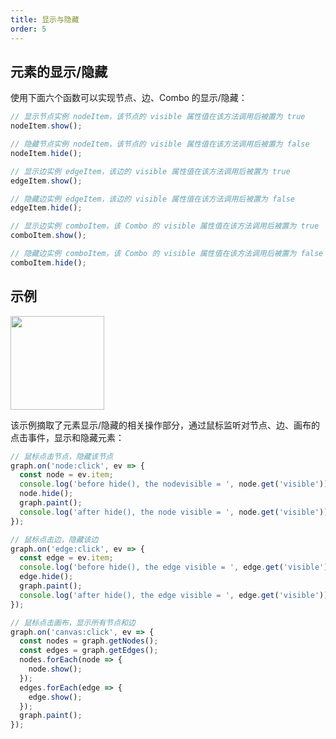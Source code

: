 ```yaml
---
title: 显示与隐藏
order: 5
---
```


## 元素的显示/隐藏

使用下面六个函数可以实现节点、边、Combo 的显示/隐藏：

```javascript
// 显示节点实例 nodeItem，该节点的 visible 属性值在该方法调用后被置为 true
nodeItem.show();

// 隐藏节点实例 nodeItem，该节点的 visible 属性值在该方法调用后被置为 false
nodeItem.hide();

// 显示边实例 edgeItem，该边的 visible 属性值在该方法调用后被置为 true
edgeItem.show();

// 隐藏边实例 edgeItem，该边的 visible 属性值在该方法调用后被置为 false
edgeItem.hide();

// 显示边实例 comboItem，该 Combo 的 visible 属性值在该方法调用后被置为 true
comboItem.show();

// 隐藏边实例 comboItem，该 Combo 的 visible 属性值在该方法调用后被置为 false
comboItem.hide();
```

## 示例

<img src='https://gw.alipayobjects.com/mdn/rms_f8c6a0/afts/img/A*N96mRKpyYZIAAAAAAAAAAABkARQnAQ' width=150/>

该示例摘取了元素显示/隐藏的相关操作部分，通过鼠标监听对节点、边、画布的点击事件，显示和隐藏元素：

```javascript
// 鼠标点击节点，隐藏该节点
graph.on('node:click', ev => {
  const node = ev.item;
  console.log('before hide(), the nodevisible = ', node.get('visible'));
  node.hide();
  graph.paint();
  console.log('after hide(), the node visible = ', node.get('visible'));
});

// 鼠标点击边，隐藏该边
graph.on('edge:click', ev => {
  const edge = ev.item;
  console.log('before hide(), the edge visible = ', edge.get('visible'));
  edge.hide();
  graph.paint();
  console.log('after hide(), the edge visible = ', edge.get('visible'));
});

// 鼠标点击画布，显示所有节点和边
graph.on('canvas:click', ev => {
  const nodes = graph.getNodes();
  const edges = graph.getEdges();
  nodes.forEach(node => {
    node.show();
  });
  edges.forEach(edge => {
    edge.show();
  });
  graph.paint();
});
```
